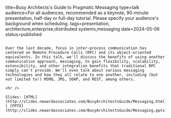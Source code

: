 title=Busy Architects's Guide   to Pragmatic Messaging
type=talk
audience=For all audiences, recommended as a keynote, 90-minute presentation, half-day or full-day tutorial. Please specify your audience's background when scheduling.
tags=presentation, architecture,enterprise,distributed systems,messaging
date=2024-05-06
status=published
~~~~~~

Over the last decade, focus in inter-process communication has centered on Remote Procedure Calls (RPC) and its object-oriented equivalents. In this talk, we'll discuss the benefits of using another communication approach, messaging, to gain flexibility, scalability, extensibility, and other integration benefits that traditional RPC simply can't provide. We'll even talk about various messaging technologies and how they all relate to one another, including (but not limited to!) MSMQ, JMS, SOAP, and REST, among others.
    
<hr />

Slides: [HTML](http://slides.newardassociates.com/BusyArchitectsGuide/Messaging.html) | [PPTX](http://slides.newardassociates.com/BusyArchitectsGuide/Messaging.pptx)
